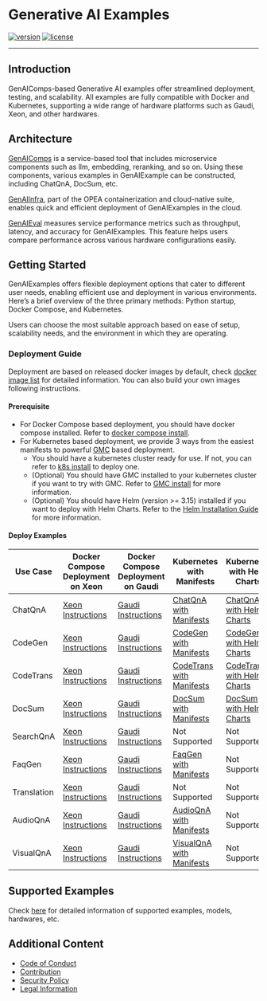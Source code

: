 # Generative AI Examples

[![version](https://img.shields.io/badge/release-0.9-green)](https://github.com/opea-project/GenAIExamples/releases)
[![license](https://img.shields.io/badge/license-Apache%202-blue)](https://github.com/intel/neural-compressor/blob/master/LICENSE)

---

## Introduction

GenAIComps-based Generative AI examples offer streamlined deployment, testing, and scalability. All examples are fully compatible with Docker and Kubernetes, supporting a wide range of hardware platforms such as Gaudi, Xeon, and other hardwares.

## Architecture

[GenAIComps](https://github.com/opea-project/GenAIComps) is a service-based tool that includes microservice components such as llm, embedding, reranking, and so on. Using these components, various examples in GenAIExample can be constructed, including ChatQnA, DocSum, etc.

[GenAIInfra](https://github.com/opea-project/GenAIInfra), part of the OPEA containerization and cloud-native suite, enables quick and efficient deployment of GenAIExamples in the cloud.

[GenAIEval](https://github.com/opea-project/GenAIEval) measures service performance metrics such as throughput, latency, and accuracy for GenAIExamples. This feature helps users compare performance across various hardware configurations easily.

## Getting Started

GenAIExamples offers flexible deployment options that cater to different user needs, enabling efficient use and deployment in various environments. Here’s a brief overview of the three primary methods: Python startup, Docker Compose, and Kubernetes.

Users can choose the most suitable approach based on ease of setup, scalability needs, and the environment in which they are operating.

### Deployment Guide

Deployment are based on released docker images by default, check [docker image list](./docker_images_list.md) for detailed information. You can also build your own images following instructions.

#### Prerequisite

- For Docker Compose based deployment, you should have docker compose installed. Refer to [docker compose install](https://docs.docker.com/compose/install/).
- For Kubernetes based deployment, we provide 3 ways from the easiest manifests to powerful [GMC](https://github.com/opea-project/GenAIInfra/tree/main/microservices-connector) based deployment.
  - You should have a kubernetes cluster ready for use. If not, you can refer to [k8s install](https://github.com/opea-project/docs/tree/main/guide/installation/k8s_install) to deploy one.
  - (Optional) You should have GMC installed to your kubernetes cluster if you want to try with GMC. Refer to [GMC install](https://github.com/opea-project/docs/blob/main/guide/installation/gmc_install/gmc_install.md) for more information.
  - (Optional) You should have Helm (version >= 3.15) installed if you want to deploy with Helm Charts. Refer to the [Helm Installation Guide](https://helm.sh/docs/intro/install/) for more information.

#### Deploy Examples

| Use Case    | Docker Compose<br/>Deployment on Xeon                  | Docker Compose<br/>Deployment on Gaudi                   | Kubernetes with Manifests                                            | Kubernetes with Helm Charts                                                                                        | Kubernetes with GMC                                      |
| ----------- | ------------------------------------------------------ | -------------------------------------------------------- | -------------------------------------------------------------------- | ------------------------------------------------------------------------------------------------------------------ | -------------------------------------------------------- |
| ChatQnA     | [Xeon Instructions](ChatQnA/docker/xeon/README.md)     | [Gaudi Instructions](ChatQnA/docker/gaudi/README.md)     | [ChatQnA with Manifests](ChatQnA/kubernetes/manifests/README.md)     | [ChatQnA with Helm Charts](https://github.com/opea-project/GenAIInfra/tree/main/helm-charts/chatqna/README.md)     | [ChatQnA with GMC](ChatQnA/kubernetes/README.md)         |
| CodeGen     | [Xeon Instructions](CodeGen/docker/xeon/README.md)     | [Gaudi Instructions](CodeGen/docker/gaudi/README.md)     | [CodeGen with Manifests](CodeGen/kubernetes/manifests/README.md)     | [CodeGen with Helm Charts](https://github.com/opea-project/GenAIInfra/tree/main/helm-charts/codegen/README.md)     | [CodeGen with GMC](CodeGen/kubernetes/README.md)         |
| CodeTrans   | [Xeon Instructions](CodeTrans/docker/xeon/README.md)   | [Gaudi Instructions](CodeTrans/docker/gaudi/README.md)   | [CodeTrans with Manifests](CodeTrans/kubernetes/manifests/README.md) | [CodeTrans with Helm Charts](https://github.com/opea-project/GenAIInfra/tree/main/helm-charts/codetrans/README.md) | [CodeTrans with GMC](CodeTrans/kubernetes/README.md)     |
| DocSum      | [Xeon Instructions](DocSum/docker/xeon/README.md)      | [Gaudi Instructions](DocSum/docker/gaudi/README.md)      | [DocSum with Manifests](DocSum/kubernetes/manifests/README.md)       | [DocSum with Helm Charts](https://github.com/opea-project/GenAIInfra/tree/main/helm-charts/docsum/README.md)       | [DocSum with GMC](DocSum/kubernetes/README.md)           |
| SearchQnA   | [Xeon Instructions](SearchQnA/docker/xeon/README.md)   | [Gaudi Instructions](SearchQnA/docker/gaudi/README.md)   | Not Supported                                                        | Not Supported                                                                                                      | [SearchQnA with GMC](SearchQnA/kubernetes/README.md)     |
| FaqGen      | [Xeon Instructions](FaqGen/docker/xeon/README.md)      | [Gaudi Instructions](FaqGen/docker/gaudi/README.md)      | [FaqGen with Manifests](FaqGen/kubernetes/manifests/README.md)       | Not Supported                                                                                                      | [FaqGen with GMC](FaqGen/kubernetes/README.md)           |
| Translation | [Xeon Instructions](Translation/docker/xeon/README.md) | [Gaudi Instructions](Translation/docker/gaudi/README.md) | Not Supported                                                        | Not Supported                                                                                                      | [Translation with GMC](Translation/kubernetes/README.md) |
| AudioQnA    | [Xeon Instructions](AudioQnA/docker/xeon/README.md)    | [Gaudi Instructions](AudioQnA/docker/gaudi/README.md)    | [AudioQnA with Manifests](AudioQnA/kubernetes/manifests/README.md)   | Not Supported                                                                                                      | [AudioQnA with GMC](AudioQnA/kubernetes/README.md)       |
| VisualQnA   | [Xeon Instructions](VisualQnA/docker/xeon/README.md)   | [Gaudi Instructions](VisualQnA/docker/gaudi/README.md)   | [VisualQnA with Manifests](VisualQnA/kubernetes/manifests/README.md) | Not Supported                                                                                                      | [VisualQnA with GMC](VisualQnA/kubernetes/README.md)     |

## Supported Examples

Check [here](./supported_examples.md) for detailed information of supported examples, models, hardwares, etc.

## Additional Content

- [Code of Conduct](https://github.com/opea-project/docs/tree/main/community/CODE_OF_CONDUCT.md)
- [Contribution](https://github.com/opea-project/docs/tree/main/community/CONTRIBUTING.md)
- [Security Policy](https://github.com/opea-project/docs/tree/main/community/SECURITY.md)
- [Legal Information](/LEGAL_INFORMATION.md)
